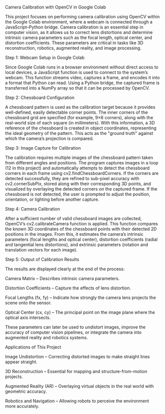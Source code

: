 Camera Calibration with OpenCV in Google Colab

This project focuses on performing camera calibration using OpenCV within the Google Colab environment, where a webcam is connected through a JavaScript–Python bridge. Camera calibration is an essential step in computer vision, as it allows us to correct lens distortions and determine intrinsic camera parameters such as the focal length, optical center, and distortion coefficients. These parameters are critical in tasks like 3D reconstruction, robotics, augmented reality, and image processing.

Step 1: Webcam Setup in Google Colab

Since Google Colab runs in a browser environment without direct access to local devices, a JavaScript function is used to connect to the system’s webcam. This function streams video, captures a frame, and encodes it into a format that Python can read. Using a Python bridge, the captured frame is transferred into a NumPy array so that it can be processed by OpenCV.

Step 2: Chessboard Configuration

A chessboard pattern is used as the calibration target because it provides well-defined, easily detectable corner points. The inner corners of the chessboard grid are specified (for example, 9×6 corners), along with the real-world size of each square (in millimeters). With this information, a 3D reference of the chessboard is created in object coordinates, representing the ideal geometry of the pattern. This acts as the "ground truth" against which the camera’s projection is compared.

Step 3: Image Capture for Calibration

The calibration requires multiple images of the chessboard pattern taken from different angles and positions. The program captures images in a loop (12 in this project) and automatically attempts to detect the chessboard corners in each frame using cv2.findChessboardCorners. If the corners are detected successfully, they are refined to sub-pixel accuracy with cv2.cornerSubPix, stored along with their corresponding 3D points, and visualized by overlaying the detected corners on the captured frame. If the chessboard is not detected, the user is prompted to adjust the position, orientation, or lighting before another capture.

Step 4: Camera Calibration

After a sufficient number of valid chessboard images are collected, OpenCV’s cv2.calibrateCamera function is applied. This function compares the known 3D coordinates of the chessboard points with their detected 2D positions in the images. From this, it estimates the camera’s intrinsic parameters (focal lengths and optical center), distortion coefficients (radial and tangential lens distortions), and extrinsic parameters (rotation and translation vectors for each image).

Step 5: Output of Calibration Results

The results are displayed clearly at the end of the process:

Camera Matrix – Describes intrinsic camera parameters.

Distortion Coefficients – Capture the effects of lens distortion.

Focal Lengths (fx, fy) – Indicate how strongly the camera lens projects the scene onto the sensor.

Optical Center (cx, cy) – The principal point on the image plane where the optical axis intersects.

These parameters can later be used to undistort images, improve the accuracy of computer vision pipelines, or integrate the camera into augmented reality and robotics systems.

Applications of This Project

Image Undistortion – Correcting distorted images to make straight lines appear straight.

3D Reconstruction – Essential for mapping and structure-from-motion projects.

Augmented Reality (AR) – Overlaying virtual objects in the real world with geometric accuracy.

Robotics and Navigation – Allowing robots to perceive the environment more accurately.
